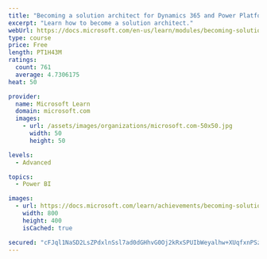 ```yaml
---
title: "Becoming a solution architect for Dynamics 365 and Power Platform"
excerpt: "Learn how to become a solution architect."
webUrl: https://docs.microsoft.com/en-us/learn/modules/becoming-solution-architect/
type: course
price: Free
length: PT1H43M
ratings:
  count: 761
  average: 4.7306175
heat: 50

provider:
  name: Microsoft Learn
  domain: microsoft.com
  images:
    - url: /assets/images/organizations/microsoft.com-50x50.jpg
      width: 50
      height: 50

levels:
  - Advanced

topics:
  - Power BI

images:
  - url: https://docs.microsoft.com/learn/achievements/becoming-solution-architect-social.png
    width: 800
    height: 400
    isCached: true

secured: "cFJql1NaSD2LsZPdxlnSsl7ad0dGHhvG0Oj2kRxSPUIbWeyalhw+XUqfxnPSzzuoSl/RDLRgCxntZkB7/xWb0wAjRLbhuFbl2fxUHRgYP/I9MUBwqjOFuR7eDCIfTkodSqSejKm+ruLaj69qR/bshv9wQpkqg8c1ofv+DQdqw2wF/ZYrcD/8MJS49zbF8Yp4oWE93ZLlAMrVSkkMujkI0SY9oy397VxyysnuaKYmgw6ZqXC6vPdB/X1hRq6vIvhHQZ7MOzIF/X9iei429zC89NzTy+AZdEABcBxCL9foHEN54omUDk/q4Y0O1th2CnuMyJ/OwmBDI2EK0MIZN9OcHaTOnPUqJzK15VZ1eBLqtkl1aROHfSoH5xU2FiON8gvkOvtLmvN7jA5MYB7pCuBsaeNlaTwG6wEdmKfVLwcMc38=;reuDlEm6x2i+dI7IU+rX/A=="
---
```


